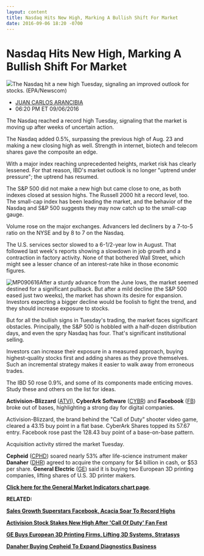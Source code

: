 ```yaml
---
layout: content
title: Nasdaq Hits New High, Marking A Bullish Shift For Market
date: 2016-09-06 18:20 -0700
---
```



Nasdaq Hits New High, Marking A Bullish Shift For Market
=========================================================


![](https://www.investors.com/wp-content/uploads/2016/09/BigPic_nyse_090616_newscom.jpg)The Nasdaq hit a new high Tuesday, signaling an improved outlook for stocks. (EPA/Newscom) 



* [JUAN CARLOS ARANCIBIA](https://www.investors.com/author/arancibiaj/ "Posts by JUAN CARLOS ARANCIBIA")
* 06:20 PM ET 09/06/2016




The Nasdaq reached a record high Tuesday, signaling that the market is moving up after weeks of uncertain action.


The Nasdaq added 0.5%, surpassing the previous high of Aug. 23 and making a new closing high as well. Strength in internet, biotech and telecom shares gave the composite an edge.


With a major index reaching unprecedented heights, market risk has clearly lessened. For that reason, IBD's market outlook is no longer "uptrend under pressure"; the uptrend has resumed.


The S&P 500 did not make a new high but came close to one, as both indexes closed at session highs. The Russell 2000 hit a record level, too. The small-cap index has been leading the market, and the behavior of the Nasdaq and S&P 500 suggests they may now catch up to the small-cap gauge.


Volume rose on the major exchanges. Advancers led decliners by a 7-to-5 ratio on the NYSE and by 8 to 7 on the Nasdaq.


The U.S. services sector slowed to a 6-1/2-year low in August. That followed last week's reports showing a slowdown in job growth and a contraction in factory activity. None of that bothered Wall Street, which might see a lesser chance of an interest-rate hike in those economic figures.


![MP090616](https://www.investors.com/wp-content/uploads/2016/09/MP090616-187x300.jpg)After a sturdy advance from the June lows, the market seemed destined for a significant pullback. But after a mild decline (the S&P 500 eased just two weeks), the market has shown its desire for expansion. Investors expecting a bigger decline would be foolish to fight the trend, and they should increase exposure to stocks.


But for all the bullish signs in Tuesday's trading, the market faces significant obstacles. Principally, the S&P 500 is hobbled with a half-dozen distribution days, and even the spry Nasdaq has four. That's significant institutional selling.


Investors can increase their exposure in a measured approach, buying highest-quality stocks first and adding shares as they prove themselves. Such an incremental strategy makes it easier to walk away from erroneous trades.


The IBD 50 rose 0.9%, and some of its components made enticing moves. Study these and others on the list for ideas.


**Activision-Blizzard** ([ATVI](https://research.investors.com/quote.aspx?symbol=ATVI)), **CyberArk Software** ([CYBR](https://research.investors.com/quote.aspx?symbol=CYBR)) and **Facebook** ([FB](https://research.investors.com/quote.aspx?symbol=FB)) broke out of bases, highlighting a strong day for digital companies.


Activision-Blizzard, the brand behind the "Call of Duty" shooter video game, cleared a 43.15 buy point in a flat base. CyberArk Shares topped its 57.67 entry. Facebook rose past the 128.43 buy point of a base-on-base pattern.


Acquisition activity stirred the market Tuesday.


**Cepheid** ([CPHD](https://research.investors.com/quote.aspx?symbol=CPHD)) soared nearly 53% after life-science instrument maker **Danaher** ([DHR](https://research.investors.com/quote.aspx?symbol=DHR)) agreed to acquire the company for $4 billion in cash, or $53 per share. **General Electric** ([GE](https://research.investors.com/quote.aspx?symbol=GE)) said it is buying two European 3D printing companies, lifting shares of U.S. 3D printer makers.


**[Click here for the General Market Indicators chart page](https://www.investors.com/wp-content/uploads/2016/09/IBD0609154346GMI.pdf)**.


**RELATED:**


**[Sales Growth Superstars Facebook, Acacia Soar To Record Highs](https://www.investors.com/news/technology/facebook-acacia-among-5-ibd-50-stocks-with-fastest-sales-growth/)**


[**Activision Stock Stakes New High After 'Call Of Duty' Fan Fest**](https://www.investors.com/news/technology/click/activision-stock-stakes-new-high-after-call-of-duty-fan-fest/)


**[GE Buys European 3D Printing Firms, Lifting 3D Systems, Stratasys](https://www.investors.com/news/ge-buys-european-3d-printing-firms-lifting-3d-systems-stratasys/)**


**[Danaher Buying Cepheid To Expand Diagnostics Business](https://www.investors.com/news/technology/danaher-buying-cepheid-to-expand-diagnostics-business/)**


 




